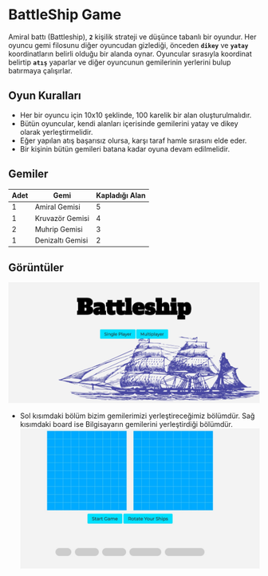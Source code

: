# BattleShip Game 
Amiral battı (Battleship), **`2`** kişilik strateji ve düşünce tabanlı bir oyundur. Her oyuncu gemi filosunu diğer oyuncudan gizlediği, önceden **`dikey`** ve **`yatay`** koordinatların belirli olduğu bir alanda oynar. Oyuncular sırasıyla koordinat belirtip **`atış`** yaparlar ve diğer oyuncunun gemilerinin yerlerini bulup batırmaya çalışırlar.

## Oyun Kuralları
 - Her bir oyuncu için 10x10 şeklinde, 100 karelik bir alan oluşturulmalıdır.
 - Bütün oyuncular, kendi alanları içerisinde gemilerini yatay ve dikey olarak yerleştirmelidir.
 - Eğer yapılan atış başarısız olursa, karşı taraf hamle sırasını elde eder.
 - Bir kişinin bütün gemileri batana kadar oyuna devam edilmelidir.

## Gemiler
| Adet | Gemi | Kapladığı Alan |
|------|------|----------------|
|   1  |Amiral Gemisi|       5        |
|   1  |Kruvazör Gemisi|       4        |
|   2  |Muhrip Gemisi|       3        |
|   1  |Denizaltı Gemisi|       2        |

## Görüntüler
![Anasayfa](https://github.com/kaansertel/BattleShip/blob/master/images/01_Anasayfa.jpg)

- Sol kısımdaki bölüm bizim gemilerimizi yerleştireceğimiz bölümdür. Sağ kısımdaki board ise Bilgisayarın gemilerini yerleştirdiği bölümdür.
![SinglePlayer](https://github.com/kaansertel/BattleShip/blob/master/images/02_SinglePlayer.jpg)

